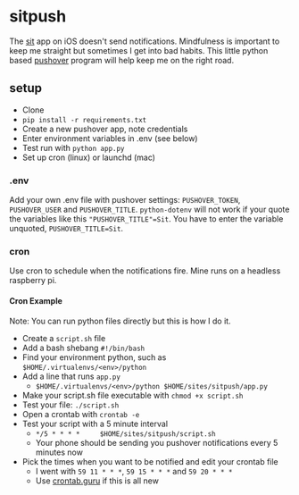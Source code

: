 # sitpush
The [sit](https://itunes.apple.com/us/app/sit-a-beautiful-simple-meditation-timer/id1023238111?mt=8) app on iOS doesn't send notifications. Mindfulness is important to keep me straight but sometimes I get into bad habits. This little python based [pushover](https://pushover.net/) program will help keep me on the right road.

## setup
+ Clone
+ `pip install -r requirements.txt`
+ Create a new pushover app, note credentials
+ Enter environment variables in .env (see below)
+ Test run with `python app.py`
+ Set up cron (linux) or launchd (mac)

### .env
Add your own .env file with pushover settings: `PUSHOVER_TOKEN`, `PUSHOVER_USER` and `PUSHOVER_TITLE`. `python-dotenv` will not work if your quote the variables like this `"PUSHOVER_TITLE"=Sit`. You have to enter the variable unquoted, `PUSHOVER_TITLE=Sit`.

### cron
Use cron to schedule when the notifications fire. Mine runs on a headless raspberry pi.

#### Cron Example
Note: You can run python files directly but this is how I do it.

+ Create a `script.sh` file
+ Add a bash shebang `#!/bin/bash`
+ Find your environment python, such as `$HOME/.virtualenvs/<env>/python`
+ Add a line that runs `app.py`
    + `$HOME/.virtualenvs/<env>/python $HOME/sites/sitpush/app.py`
+ Make your script.sh file executable with `chmod +x script.sh`
+ Test your file: `./script.sh`
+ Open a crontab with `crontab -e`
+ Test your script with a 5 minute interval
    + `*/5 * * * *     $HOME/sites/sitpush/script.sh`
    + Your phone should be sending you pushover notifications every 5 minutes now
+ Pick the times when you want to be notified and edit your crontab file
    + I went with `59 11 * * *`, `59 15 * * *` and `59 20 * * *`
    + Use [crontab.guru](https://crontab.guru/) if this is all new
